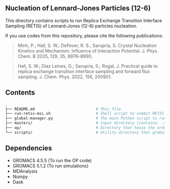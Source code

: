 ## Nucleation of Lennard-Jones Particles (12-6) 

This directory contains scripts to run Replica Exchange Transition Interface Sampling (RETIS) of Lennard-Jones (12-6) particles nucleation. 

If you use codes from this repository, please cite the following publications:
> Minh, P.; Hall, S. W.; DeFever, R. S.; Sarupria, S. Crystal Nucleation Kinetics and Mechanism: Influence of Interaction Potential. J. Phys. Chem. B 2025, 129, 35, 8976–8990.

> Hall, S. W.; Díaz Leines, G.; Sarupria, S.; Rogal, J. Practical guide to replica exchange transition interface sampling and forward flux sampling. J. Chem. Phys. 2022, 156, 200901. 


## Contents
```bash
.
├── README.md                           # This file
├── run-retis-msi.sh                    # Shell script to submit RETIS to the computing cluster (SLURM)
├── global-manager.py                   # The main Python script to run RETIS
├── masters/                            # Input directory (contains: .top, .mdp, initial path files for jump start RETIS)
├── op/                                 # Directory that house the order parameter (OP) code for RETIS. The OP calculates the largest nucleus size using protocols from ten Wolde et al. J. Chem. Phys. 1996, 104, 9932-9947 
└── scripts/                            # Utility directory that global-manager.py calls to run GROMACS and perform OP calculation

```

## Dependencies 
- GROMACS 4.5.5 (To run the OP code)
- GROMACS 5.1.2 (To run simulations)
- MDAnalysis 
- Numpy
- Dask

